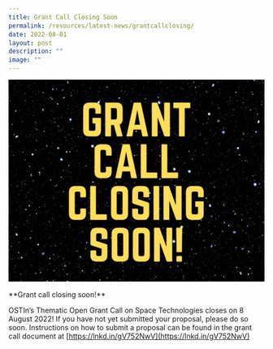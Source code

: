 ```yaml
---
title: Grant Call Closing Soon
permalink: /resources/latest-news/grantcallclosing/
date: 2022-08-01
layout: post
description: ""
image: ""
---
```

![Grant Call Closing](/images/Social%20Media%20Photos/Grant%20Call%20Closing.png)

\*\*Grant call closing soon!\*\*  
  
OSTIn’s Thematic Open Grant Call on Space Technologies closes on 8 August 2022! If you have not yet submitted your proposal, please do so soon. Instructions on how to submit a proposal can be found in the grant call document at [https://lnkd.in/gV752NwV](https://lnkd.in/gV752NwV)